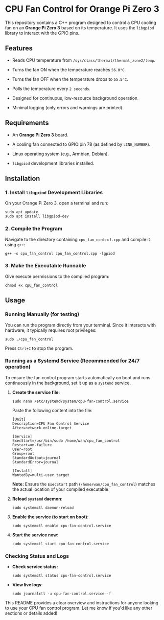 # CPU Fan Control for Orange Pi Zero 3

This repository contains a C++ program designed to control a CPU cooling fan on an **Orange Pi Zero 3** based on its temperature. It uses the `libgpiod` library to interact with the GPIO pins.

## Features

* Reads CPU temperature from `/sys/class/thermal/thermal_zone2/temp`.

* Turns the fan ON when the temperature reaches `56.0°C`.

* Turns the fan OFF when the temperature drops to `55.5°C`.

* Polls the temperature every `2 seconds`.

* Designed for continuous, low-resource background operation.

* Minimal logging (only errors and warnings are printed).

## Requirements

* An **Orange Pi Zero 3** board.

* A cooling fan connected to GPIO pin 78 (as defined by `LINE_NUMBER`).

* Linux operating system (e.g., Armbian, Debian).

* `libgpiod` development libraries installed.

## Installation

### 1. Install `libgpiod` Development Libraries

On your Orange Pi Zero 3, open a terminal and run:

```
sudo apt update
sudo apt install libgpiod-dev

```

### 2. Compile the Program

Navigate to the directory containing `cpu_fan_control.cpp` and compile it using `g++`:

```
g++ -o cpu_fan_control cpu_fan_control.cpp -lgpiod

```

### 3. Make the Executable Runnable

Give execute permissions to the compiled program:

```
chmod +x cpu_fan_control

```

## Usage

### Running Manually (for testing)

You can run the program directly from your terminal. Since it interacts with hardware, it typically requires root privileges:

```
sudo ./cpu_fan_control

```

Press `Ctrl+C` to stop the program.

### Running as a Systemd Service (Recommended for 24/7 operation)

To ensure the fan control program starts automatically on boot and runs continuously in the background, set it up as a `systemd` service.

1. **Create the service file:**

   ```
   sudo nano /etc/systemd/system/cpu-fan-control.service
   
   ```

   Paste the following content into the file:

   ```
   [Unit]
   Description=CPU Fan Control Service
   After=network-online.target
   
   [Service]
   ExecStart=/usr/bin/sudo /home/wan/cpu_fan_control
   Restart=on-failure
   User=root
   Group=root
   StandardOutput=journal
   StandardError=journal
   
   [Install]
   WantedBy=multi-user.target
   
   ```

   **Note:** Ensure the `ExecStart` path (`/home/wan/cpu_fan_control`) matches the actual location of your compiled executable.

2. **Reload `systemd` daemon:**

   ```
   sudo systemctl daemon-reload
   
   ```

3. **Enable the service (to start on boot):**

   ```
   sudo systemctl enable cpu-fan-control.service
   
   ```

4. **Start the service now:**

   ```
   sudo systemctl start cpu-fan-control.service
   
   ```

### Checking Status and Logs

* **Check service status:**

  ```
  sudo systemctl status cpu-fan-control.service
  
  ```

* **View live logs:**

  ```
  sudo journalctl -u cpu-fan-control.service -f
  
  ```

This README provides a clear overview and instructions for anyone looking to use your CPU fan control program. Let me know if you'd like any other sections or details added!
